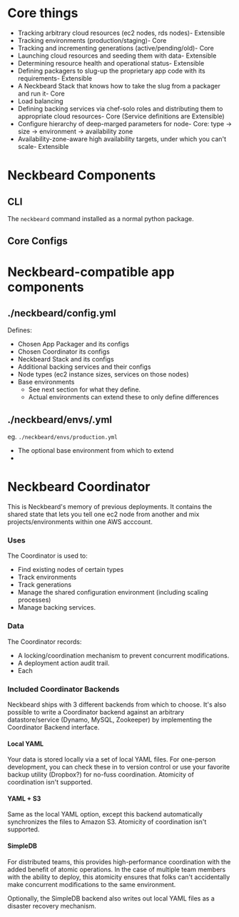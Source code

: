 
# Core things

* Tracking arbitrary cloud resources (ec2 nodes, rds nodes)- Extensible
* Tracking environments (production/staging)- Core
* Tracking and incrementing generations (active/pending/old)- Core
* Launching cloud resources and seeding them with data- Extensible
* Determining resource health and operational status- Extensible
* Defining packagers to slug-up the proprietary app code with its requirements- Extensible
* A Neckbeard Stack that knows how to take the slug from a packager and run it- Core
* Load balancing
* Defining backing services via chef-solo roles and distributing them to appropriate cloud resources- Core (Service definitions are Extensible)
* Configure hierarchy of deep-marged parameters for node- Core: type -> size -> environment -> availability zone
* Availability-zone-aware high availability targets, under which you can't scale- Extensible

# Neckbeard Components

## CLI

The `neckbeard` command installed as a normal python package.

## Core Configs

# Neckbeard-compatible app components

## ./neckbeard/config.yml

Defines:

* Chosen App Packager and its configs
* Chosen Coordinator its configs
* Neckbeard Stack and its configs
* Additional backing services and their configs
* Node types (ec2 instance sizes, services on those nodes)
* Base environments
  * See next section for what they define.
  * Actual environments can extend these to only define differences

## ./neckbeard/envs/<name>.yml

eg. `./neckbeard/envs/production.yml`

* The optional base environment from which to extend
*
# Neckbeard Coordinator

This is Neckbeard's memory of previous deployments.
It contains the shared state
that lets you tell one ec2 node from another
and mix projects/environments
within one AWS acccount.

### Uses

The Coordinator is used to:

* Find existing nodes of certain types
* Track environments
* Track generations
* Manage the shared configuration environment (including scaling processes)
* Manage backing services.

### Data

The Coordinator records:

* A locking/coordination mechanism to prevent concurrent modifications.
* A deployment action audit trail.
* Each

### Included Coordinator Backends

Neckbeard ships with 3 different backends from which to choose.
It's also possible to write a Coordinator backend
against an arbitrary datastore/service
(Dynamo, MySQL, Zookeeper)
by implementing the Coordinator Backend interface.

#### Local YAML

Your data is stored locally via a set of local YAML files.
For one-person development,
you can check these in to version control
or use your favorite backup utility (Dropbox?)
for no-fuss coordination.
Atomicity of coordination isn't supported.

#### YAML + S3

Same as the local YAML option,
except this backend automatically synchronizes the files
to Amazon S3.
Atomicity of coordination isn't supported.

#### SimpleDB

For distributed teams,
this provides high-performance coordination
with the added benefit of atomic operations.
In the case of multiple team members with the ability to deploy,
this atomicity ensures that folks can't
accidentally make concurrent modifications
to the same environment.

Optionally,
the SimpleDB backend also writes out local YAML files
as a disaster recovery mechanism.
